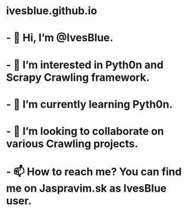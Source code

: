 # ivesblue.github.io

# - 👋 Hi, I’m @IvesBlue.
# - 👀 I’m interested in Pyth0n and Scrapy Crawling framework.
# - 🌱 I’m currently learning Pyth0n.
# - 💞️ I’m looking to collaborate on various Crawling projects.
# - 📫 How to reach me? You can find me on Jaspravim.sk as IvesBlue user.


